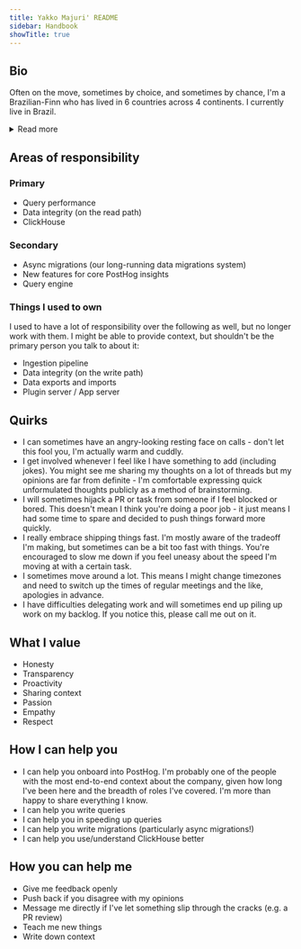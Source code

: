 ```yaml
---
title: Yakko Majuri' README
sidebar: Handbook
showTitle: true
---
```


## Bio


Often on the move, sometimes by choice, and sometimes by chance, I'm a Brazilian-Finn who has lived in 6 countries across 4 continents. I currently live in Brazil.

<details>

<summary>Read more</summary>

Passionate about teaching (but far from an academic), I taught an official high school course before graduating high school, became a Visiting Scholar before joining university, and presented my first paper at the European Central Bank during my freshman year (anonymous submission - they thought I had a PhD).

Prior to PostHog, I was a technical consultant for clients which included a Fortune 500 company. A fan of building useful things, I'm a self-taught developer who has worked on an a wide variety of projects - from a travel app to multiple websites and browser extensions, and even some white-hat hacking. For the past three years, I developed a nice habit of writing about my projects, which led me to a [Medium page](https://yakkomajuri.medium.com) that once surpassed 250k views in just 30 days. These days I mostly write less structured content at [https://yakkomajuri.github.io](yakkomajuri.github.io).

When I'm not working, I have been found hitchhiking in foreign lands, taking pictures of political demonstrations, and trying to learn Korean after one too many beers. I'll pick playing cards with my grandmother over the club on any Friday night, and my favorite place to spend the Saturday is on top of a mountain.

Oh, and I'm also part of the select group of software developers who have won a dunk contest in their lifetime. If that means anything.

</details>

## Areas of responsibility

### Primary

* Query performance
* Data integrity (on the read path)
* ClickHouse

### Secondary

* Async migrations (our long-running data migrations system)
* New features for core PostHog insights
* Query engine

### Things I used to own

I used to have a lot of responsibility over the following as well, but no longer work with them. I might be able to provide context, but shouldn't be the primary person you talk to about it:

* Ingestion pipeline
* Data integrity (on the write path)
* Data exports and imports 
* Plugin server / App server

## Quirks

* I can sometimes have an angry-looking resting face on calls - don't let this fool you, I'm actually warm and cuddly.
* I get involved whenever I feel like I have something to add (including jokes). You might see me sharing my thoughts on a lot of threads but my opinions are far from definite - I'm comfortable expressing quick unformulated thoughts publicly as a method of brainstorming.
* I will sometimes hijack a PR or task from someone if I feel blocked or bored. This doesn't mean I think you're doing a poor job - it just means I had some time to spare and decided to push things forward more quickly.
* I really embrace shipping things fast. I'm mostly aware of the tradeoff I'm making, but sometimes can be a bit too fast with things. You're encouraged to slow me down if you feel uneasy about the speed I'm moving at with a certain task.
* I sometimes move around a lot. This means I might change timezones and need to switch up the times of regular meetings and the like, apologies in advance.
* I have difficulties delegating work and will sometimes end up piling up work on my backlog. If you notice this, please call me out on it.

## What I value

* Honesty
* Transparency
* Proactivity
* Sharing context
* Passion
* Empathy
* Respect

## How I can help you

* I can help you onboard into PostHog. I'm probably one of the people with the most end-to-end context about the company, given how long I've been here and the breadth of roles I've covered. I'm more than happy to share everything I know.
* I can help you write queries
* I can help you in speeding up queries
* I can help you write migrations (particularly async migrations!)
* I can help you use/understand ClickHouse better


## How you can help me

* Give me feedback openly
* Push back if you disagree with my opinions
* Message me directly if I've let something slip through the cracks (e.g. a PR review)
* Teach me new things
* Write down context




